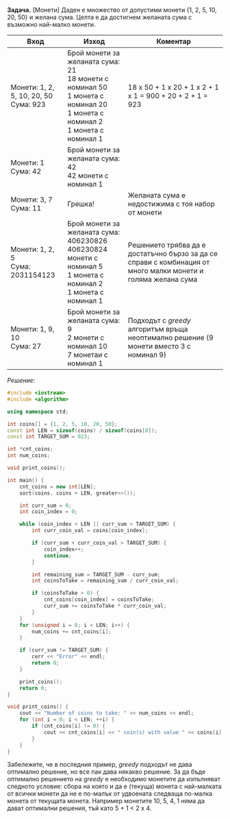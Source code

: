 **Задача.** [Монети] Даден е множество от допустими монети {1, 2, 5, 10, 20, 50} и желана сума. Целта е да достигнем желаната сума с възможно най-малко монети.


Вход |	Изход |	Коментар
----|----|----
Монети: 1, 2, 5, 10, 20, 50<br>Сума: 923 | Брой монети за желаната сума: 21<br>18 монети с номинал 50<br>1 монета с номинал 20<br>1 монета с номинал 2<br>1 монета с номинал 1 |	18 x 50 + 1 x 20 + 1 x 2 + 1 x 1 = 900 + 20 + 2 + 1 = 923
Монети: 1<br>Сума: 42 |	Брой монети за желаната сума: 42<br>42 монети с номинал 1	
Монети: 3, 7<br>Сума: 11 |	Грешка! |	Желаната сума е недостижима с тоя набор от монети
Монети: 1, 2, 5<br>Сума: 2031154123| 	Брой монети за желаната сума: 406230826<br>406230824 монети с номинал 5<br>1 монета с номинал 2<br>1 монета с номинал 1| Решението трябва да е достатъчно бързо за да се справи с комбинация от много малки монети и голяма желана сума
Монети: 1, 9, 10<br>Сума: 27 |	Брой монети за желаната сума: 9<br>2 монети с номинал 10<br>7 монетаи с номинал 1 |	Подходът с *greedy* алгоритъм връща неоптимално решение (9 монети вместо 3 с номинал 9)

*Решение:*

```cpp
#include <iostream>
#include <algorithm>

using namespace std;

int coins[] = {1, 2, 5, 10, 20, 50};
const int LEN = sizeof(coins) / sizeof(coins[0]);
const int TARGET_SUM = 923;

int *cnt_coins;
int num_coins;

void print_coins();

int main() {
    cnt_coins = new int[LEN];
    sort(coins, coins + LEN, greater<>());

    int curr_sum = 0;
    int coin_index = 0;

    while (coin_index < LEN || curr_sum > TARGET_SUM) {
        int curr_coin_val = coins[coin_index];

        if (curr_sum + curr_coin_val > TARGET_SUM) {
            coin_index++;
            continue;
        }

        int remaining_sum = TARGET_SUM - curr_sum;
        int coinsToTake = remaining_sum / curr_coin_val;

        if (coinsToTake > 0) {
            cnt_coins[coin_index] = coinsToTake;
            curr_sum += coinsToTake * curr_coin_val;
        }
    }
    for (unsigned i = 0; i < LEN; i++) {
        num_coins += cnt_coins[i];
    }

    if (curr_sum != TARGET_SUM) {
        cerr << "Error" << endl;
        return 0;
    }

    print_coins();
    return 0;
}

void print_coins() {
    cout << "Number of coins to take: " << num_coins << endl;
    for (int i = 0; i < LEN; ++i) {
        if (cnt_coins[i] != 0) {
            cout << cnt_coins[i] << " coin(s) with value " << coins[i] << endl;
        }
    }
}
```
Забележете, че в последния пример, *greedy* подходът не дава оптимално решение, но все пак дава някакво решение. За да бъде оптимално решението на *greedy* е необходимо монетите да изпълняват следното условие: сбора на която и да е (текуща) монета с най-малката от всички монети да не е по-малък от удвоената следваща по-малка монета от текущата монета. Например монетите 10, 5, 4, 1 няма да дават оптимални решения, тъй като 5 + 1 < 2 x 4.
